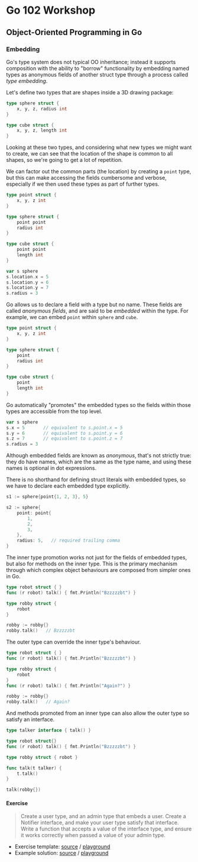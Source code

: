# Go 102 Workshop

## Object-Oriented Programming in Go

### Embedding

Go's type system does not typical OO inheritance; instead it supports
composition with the ability to "borrow" functionality by embedding named types
as anonymous fields of another struct type through a process called _type
embedding_.

Let's define two types that are shapes inside a 3D drawing package:

```go
type sphere struct {
	x, y, z, radius int
}

type cube struct {
	x, y, z, length int
}
```

Looking at these two types, and considering what new types we might want to
create, we can see that the location of the shape is common to all shapes, so
we're going to get a lot of repetition.

We can factor out the common parts (the location) by creating a `point` type,
but this can make accessing the fields cumbersome and verbose, especially if we
then used these types as part of further types.

```go
type point struct {
	x, y, z int
}

type sphere struct {
	point point
	radius int
}

type cube struct {
	point point
	length int
}

var s sphere
s.location.x = 5
s.location.y = 6
s.location.y = 7
s.radius = 3
```

Go allows us to declare a field with a type but no name.  These fields are
called _anonymous fields_, and are said to be _embedded_ within the type.  For
example, we can embed `point` within `sphere` and `cube`.


```go
type point struct {
	x, y, z int
}

type sphere struct {
	point
	radius int
}

type cube struct {
	point
	length int
}
```

Go automatically "promotes" the embedded types so the fields within those types
are accessible from the top level.

```go
var s sphere
s.x = 5       // equivalent to s.point.x = 5
s.y = 6       // equivalent to s.point.y = 6
s.z = 7       // equivalent to s.point.z = 7
s.radius = 3
```

Although embedded fields are known as _anonymous_, that's not strictly true:
they do have names, which are the same as the type name, and using these names
is optional in dot expressions.

There is no shorthand for defining struct literals with embedded types, so we
have to declare each embedded type explicitly.

```go
s1 := sphere{point{1, 2, 3}, 5}

s2 := sphere{
	point: point{
		1,
		2,
		3,
	},
	radius: 5,   // required trailing comma
}
```

The inner type promotion works not just for the fields of embedded types, but
also for methods on the inner type. This is the primary mechanism through which
complex object behaviours are composed from simpler ones in Go.

```go
type robot struct { }
func (r robot) talk() { fmt.Println("Bzzzzzbt") }

type robby struct {
	robot
}

robby := robby{}
robby.talk()   // Bzzzzzbt
```

The outer type can override the inner type's behaviour.

```go
type robot struct { }
func (r robot) talk() { fmt.Println("Bzzzzzbt") }

type robby struct {
	robot
}
func (r robot) talk() { fmt.Println("Again?") }

robby := robby{}
robby.talk()   // Again?
```

And methods promoted from an inner type can also allow the outer type so
satisfy an interface.

```go
type talker interface { talk() }

type robot struct{}
func (r robot) talk() { fmt.Println("Bzzzzzbt") }

type robby struct { robot }

func talk(t talker) {
	t.talk()
}

talk(robby{})
```

#### Exercise

> Create a user type, and an admin type that embeds a user. Create a Notifier
> interface, and make your user type satisfy that interface. Write a function
> that accepts a value of the interface type, and ensure it works correctly
> when passed a value of your admin type.

* Exercise template: [source][ts] / [playground][tp]
* Example solution: [source][ss] / [playground][sp]

[ts]: exercises/embedding/template/embedding.go
[tp]: http://play.golang.org/p/5qrrcfHdiZ
[ss]: exercises/embedding/solution/embedding.go
[sp]: http://play.golang.org/p/BU033x1m6s
